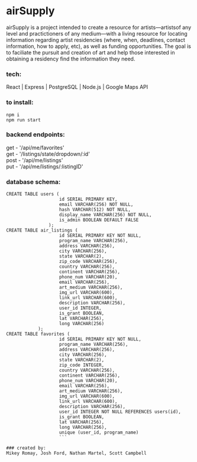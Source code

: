 # airSupply

airSupply is a project intended to create a resource for artists—artistsof any level and practictioners of any medium—with a living resource for locating information regarding artist residencies (where, when, deadlines, contact information, how to apply, etc), as well as funding opportunities. The goal is to faciliate the pursuit and creation of art and help those interested in obtaining a residency find the information they need.

### tech:
React | Express | PostgreSQL | Node.js | Google Maps API


### to install:
```npm i```  
```npm run start```

### backend endpoints:
get - '/api/me/favorites'  
get - '/listings/state/dropdown/:id'  
post - '/api/me/listings'  
put - '/api/me/listings/:listingID'  

### database schema:  
  
```
CREATE TABLE users (  
                    id SERIAL PRIMARY KEY,  
                    email VARCHAR(256) NOT NULL,  
                    hash VARCHAR(512) NOT NULL,  
                    display_name VARCHAR(256) NOT NULL,  
                    is_admin BOOLEAN DEFAULT FALSE  
                );           
CREATE TABLE air_listings (  
                    id SERIAL PRIMARY KEY NOT NULL,  
                    program_name VARCHAR(256),  
                    address VARCHAR(256),  
                    city VARCHAR(256),  
                    state VARCHAR(2),  
                    zip_code VARCHAR(256),  
                    country VARCHAR(256),  
                    continent VARCHAR(256),  
                    phone_num VARCHAR(20),   
                    email VARCHAR(256),  
                    art_medium VARCHAR(256),  
                    img_url VARCHAR(600),  
                    link_url VARCHAR(600),  
                    description VARCHAR(256),  
                    user_id INTEGER,  
                    is_grant BOOLEAN,  
                    lat VARCHAR(256),  
                    long VARCHAR(256)  
            );  
CREATE TABLE favorites (  
                    id SERIAL PRIMARY KEY NOT NULL,  
                    program_name VARCHAR(256),  
                    address VARCHAR(256),  
                    city VARCHAR(256),  
                    state VARCHAR(2),  
                    zip_code INTEGER,  
                    country VARCHAR(256),  
                    continent VARCHAR(256),  
                    phone_num VARCHAR(20),   
                    email VARCHAR(256),  
                    art_medium VARCHAR(256),  
                    img_url VARCHAR(600),  
                    link_url VARCHAR(600),  
                    description VARCHAR(256),  
                    user_id INTEGER NOT NULL REFERENCES users(id),  
                    is_grant BOOLEAN,  
                    lat VARCHAR(256),  
                    long VARCHAR(256),  
                    unique (user_id, program_name)
                    ```  

### created by:
Mikey Romay, Josh Ford, Nathan Martel, Scott Campbell
